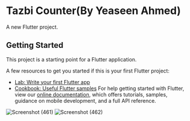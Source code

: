 # Tazbi Counter(By Yeaseen Ahmed)

A new Flutter project.

## Getting Started

This project is a starting point for a Flutter application.

A few resources to get you started if this is your first Flutter project:

- [Lab: Write your first Flutter app](https://flutter.dev/docs/get-started/codelab)
- [Cookbook: Useful Flutter samples](https://flutter.dev/docs/cookbook)
For help getting started with Flutter, view our
[online documentation](https://flutter.dev/docs), which offers tutorials,
samples, guidance on mobile development, and a full API reference.




![Screenshot (461)](https://user-images.githubusercontent.com/92775489/151650476-8bf48163-f717-45b6-83eb-87b345b0ff75.png)
![Screenshot (462)](https://user-images.githubusercontent.com/92775489/151650479-4a95beb4-96a6-4346-ba6a-c52516a69bbd.png)
